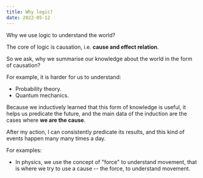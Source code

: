 ```yaml
---
title: Why logic?
date: 2022-05-12
---
```


Why we use logic to understand the world?

The core of logic is causation,
i.e. **cause and effect relation**.

So we ask, why we summarise our knowledge about the world
in the form of causation?

For example, it is harder for us to understand:

- Probability theory.
- Quantum mechanics.

Because we inductively learned that
this form of knowledge is useful,
it helps us predicate the future,
and the main data of the induction
are the cases where **we are the cause**.

After my action, I can consistently predicate its results,
and this kind of events happen many many times a day.

For examples:

- In physics, we use the concept of "force" to understand movement,
  that is where we try to use a cause -- the force, to understand movement.
